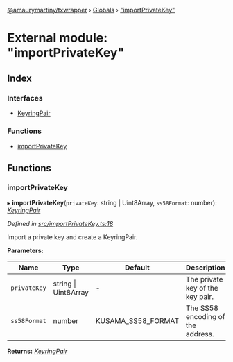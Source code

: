 [@amaurymartiny/txwrapper](../README.md) › [Globals](../globals.md) › ["importPrivateKey"](_importprivatekey_.md)

# External module: "importPrivateKey"

## Index

### Interfaces

* [KeyringPair](../interfaces/_importprivatekey_.keyringpair.md)

### Functions

* [importPrivateKey](_importprivatekey_.md#importprivatekey)

## Functions

###  importPrivateKey

▸ **importPrivateKey**(`privateKey`: string | Uint8Array, `ss58Format`: number): *[KeyringPair](../interfaces/_importprivatekey_.keyringpair.md)*

*Defined in [src/importPrivateKey.ts:18](https://github.com/paritytech/txwrapper/blob/c5e4189/src/importPrivateKey.ts#L18)*

Import a private key and create a KeyringPair.

**Parameters:**

Name | Type | Default | Description |
------ | ------ | ------ | ------ |
`privateKey` | string &#124; Uint8Array | - | The private key of the key pair. |
`ss58Format` | number |  KUSAMA_SS58_FORMAT | The SS58 encoding of the address.  |

**Returns:** *[KeyringPair](../interfaces/_importprivatekey_.keyringpair.md)*
